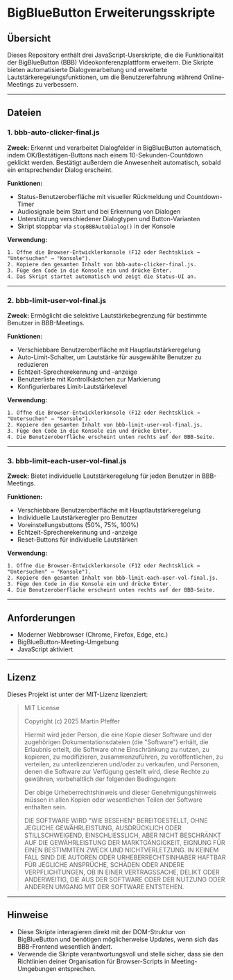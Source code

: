 # BigBlueButton Erweiterungsskripte

## Übersicht

Dieses Repository enthält drei JavaScript-Userskripte, die die Funktionalität der BigBlueButton (BBB) Videokonferenzplattform erweitern. Die Skripte bieten automatisierte Dialogverarbeitung und erweiterte Lautstärkeregelungsfunktionen, um die Benutzererfahrung während Online-Meetings zu verbessern.

---

## Dateien

### 1. **bbb-auto-clicker-final.js**

**Zweck:**
Erkennt und verarbeitet Dialogfelder in BigBlueButton automatisch, indem OK/Bestätigen-Buttons nach einem 10-Sekunden-Countdown geklickt werden. Bestätigt außerdem die Anwesenheit automatisch, sobald ein entsprechender Dialog erscheint.

**Funktionen:**

* Status-Benutzeroberfläche mit visueller Rückmeldung und Countdown-Timer
* Audiosignale beim Start und bei Erkennung von Dialogen
* Unterstützung verschiedener Dialogtypen und Button-Varianten
* Skript stoppbar via `stopBBBAutoDialog()` in der Konsole

**Verwendung:**

```text
1. Öffne die Browser-Entwicklerkonsole (F12 oder Rechtsklick → "Untersuchen" → "Konsole").
2. Kopiere den gesamten Inhalt von bbb-auto-clicker-final.js.
3. Füge den Code in die Konsole ein und drücke Enter.
4. Das Skript startet automatisch und zeigt die Status-UI an.
```

---

### 2. **bbb-limit-user-vol-final.js**

**Zweck:**
Ermöglicht die selektive Lautstärkebegrenzung für bestimmte Benutzer in BBB-Meetings.

**Funktionen:**

* Verschiebbare Benutzeroberfläche mit Hauptlautstärkeregelung
* Auto-Limit-Schalter, um Lautstärke für ausgewählte Benutzer zu reduzieren
* Echtzeit-Sprecherekennung und -anzeige
* Benutzerliste mit Kontrollkästchen zur Markierung
* Konfigurierbares Limit-Lautstärkelevel

**Verwendung:**

```text
1. Öffne die Browser-Entwicklerkonsole (F12 oder Rechtsklick → "Untersuchen" → "Konsole").
2. Kopiere den gesamten Inhalt von bbb-limit-user-vol-final.js.
3. Füge den Code in die Konsole ein und drücke Enter.
4. Die Benutzeroberfläche erscheint unten rechts auf der BBB-Seite.
```

---

### 3. **bbb-limit-each-user-vol-final.js**

**Zweck:**
Bietet individuelle Lautstärkeregelung für jeden Benutzer in BBB-Meetings.

**Funktionen:**

* Verschiebbare Benutzeroberfläche mit Hauptlautstärkeregelung
* Individuelle Lautstärkeregler pro Benutzer
* Voreinstellungsbuttons (50%, 75%, 100%)
* Echtzeit-Sprecherekennung und -anzeige
* Reset-Buttons für individuelle Lautstärken

**Verwendung:**

```text
1. Öffne die Browser-Entwicklerkonsole (F12 oder Rechtsklick → "Untersuchen" → "Konsole").
2. Kopiere den gesamten Inhalt von bbb-limit-each-user-vol-final.js.
3. Füge den Code in die Konsole ein und drücke Enter.
4. Die Benutzeroberfläche erscheint unten rechts auf der BBB-Seite.
```

---

## Anforderungen

* Moderner Webbrowser (Chrome, Firefox, Edge, etc.)
* BigBlueButton-Meeting-Umgebung
* JavaScript aktiviert

---

## Lizenz

Dieses Projekt ist unter der MIT-Lizenz lizenziert:

> MIT License
>
> Copyright (c) 2025 Martin Pfeffer
>
> Hiermit wird jeder Person, die eine Kopie dieser Software und der zugehörigen
> Dokumentationsdateien (die "Software") erhält, die Erlaubnis erteilt, die Software
> ohne Einschränkung zu nutzen, zu kopieren, zu modifizieren, zusammenzuführen, zu
> veröffentlichen, zu verteilen, zu unterlizenzieren und/oder zu verkaufen, und
> Personen, denen die Software zur Verfügung gestellt wird, diese Rechte zu
> gewähren, vorbehaltlich der folgenden Bedingungen:
>
> Der obige Urheberrechtshinweis und dieser Genehmigungshinweis müssen in allen
> Kopien oder wesentlichen Teilen der Software enthalten sein.
>
> DIE SOFTWARE WIRD "WIE BESEHEN" BEREITGESTELLT, OHNE JEGLICHE GEWÄHRLEISTUNG,
> AUSDRÜCKLICH ODER STILLSCHWEIGEND, EINSCHLIESSLICH, ABER NICHT BESCHRÄNKT AUF
> DIE GEWÄHRLEISTUNG DER MARKTGÄNGIGKEIT, EIGNUNG FÜR EINEN BESTIMMTEN ZWECK UND
> NICHTVERLETZUNG. IN KEINEM FALL SIND DIE AUTOREN ODER URHEBERRECHTSINHABER
> HAFTBAR FÜR JEGLICHE ANSPRÜCHE, SCHÄDEN ODER ANDERE VERPFLICHTUNGEN, OB IN
> EINER VERTRAGSSACHE, DELIKT ODER ANDERWEITIG, DIE AUS DER SOFTWARE ODER DER
> NUTZUNG ODER ANDEREN UMGANG MIT DER SOFTWARE ENTSTEHEN.

---

## Hinweise

* Diese Skripte interagieren direkt mit der DOM-Struktur von BigBlueButton und benötigen
  möglicherweise Updates, wenn sich das BBB-Frontend wesentlich ändert.
* Verwende die Skripte verantwortungsvoll und stelle sicher, dass sie den Richtlinien deiner
  Organisation für Browser-Scripts in Meeting-Umgebungen entsprechen.
